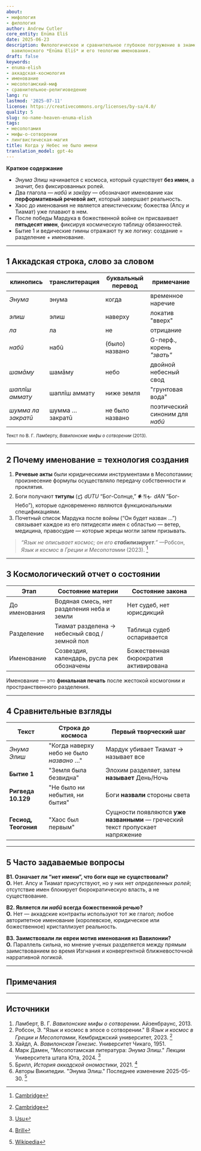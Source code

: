```yaml
---
about:
- мифология
- филология
author: Andrew Cutler
core_entity: Enūma Eliš
date: 2025-06-23
description: Филологическое и сравнительное глубокое погружение в знаменитое начало
  вавилонского *Enūma Eliš* и его теологию именования.
draft: false
keywords:
- enuma-elish
- аккадская-космология
- именование
- месопотамский-миф
- сравнительное-религиоведение
lang: ru
lastmod: '2025-07-11'
license: https://creativecommons.org/licenses/by-sa/4.0/
quality: 5
slug: no-name-heaven-enuma-elish
tags:
- месопотамия
- мифы-о-сотворении
- лингвистическая-магия
title: Когда у Небес не было имени
translation_model: gpt-4o
---
```


**Краткое содержание**

- *Энума Элиш* начинается с космоса, который существует **без имен**, а значит, без фиксированных ролей. 
- Два глагола — *набû* и *закāру* — обозначают именование как **перформативный речевой акт**, который завершает реальность. 
- Хаос до именования не является атеистическим; божества (Апсу и Тиамат) уже плавают в нем. 
- После победы Мардука в божественной войне он присваивает **пятьдесят имен**, фиксируя космическую таблицу обязанностей. 
- Бытие 1 и ведические гимны отражают ту же логику: создание = разделение + именование.

---

## 1 Аккадская строка, слово за словом

| клинопись | транслитерация | буквальный перевод | примечание |
|-----------|-----------------|--------------------|------------|
| *Энума* | энума | когда | временное наречие |
| *элиш* | элиш | наверху | локатив "вверх" |
| *ла* | ла | не | отрицание |
| *набû* | набû | (было) названо | G-перф., корень *"звать"* |
| *шамāму* | шамāму | небо | двойной небесный свод |
| *шаплīш аммату* | шаплīш аммату | ниже земля | "грунтовая вода" |
| *шумма ла закратū* | шумма … закратū | не было названо | поэтический синоним для *набû* |

<small>Текст по В. Г. Ламберту, *Вавилонские мифы о сотворении* (2013).</small>

---

## 2 Почему именование = технология создания

1. **Речевые акты** были юридическими инструментами в Месопотамии; произнесение формулы осуществляло передачу собственности и проклятия.  
2. Боги получают **титулы** (𒌓 *dUTU* “Бог-Солнце,” 𒀭𒀀𒉡 *dAN* “Бог-Небо”), которые одновременно являются функциональными спецификациями.  
3. Почетный список Мардука после войны (“Он будет назван …”) связывает каждое из его пятидесяти имен с областью — ветер, медицина, правосудие — которые жрецы могли затем призывать.  

> *“Язык не описывает космос; он его **стабилизирует**.”* —Робсон, *Язык и космос в Греции и Месопотамии* (2023).  [^oai1]

---

## 3 Космологический отчет о состоянии

| Этап | Состояние материи | Состояние закона |
|------|-------------------|------------------|
| До именования | Водяная смесь, нет разделения неба и земли | Нет судеб, нет юрисдикций |
| Разделение | Тиамат разделена → небесный свод / земной пол | Таблица судеб оспаривается |
| Именование | Созвездия, календарь, русла рек обозначены | Божественная бюрократия активирована |

Именование — это **финальная печать** после жестокой космогонии и пространственного разделения.

---

## 4 Сравнительные взгляды

| Текст | Строка до космоса | Первый творческий шаг |
|-------|-------------------|-----------------------|
| *Энума Элиш* | "Когда наверху небо не было *названо* …" | Мардук убивает Тиамат → называет все |
| **Бытие 1** | "Земля была безвидна" | Элохим разделяет, затем **называет** День/Ночь |
| **Ригведа 10.129** | "Не было ни небытия, ни бытия" | Боги **назвали** стороны света |
| **Гесиод, Теогония** | "Хаос был первым" | Сущности появляются **уже названными** — греческий текст пропускает напряжение |

---

## 5 Часто задаваемые вопросы

**В1. Означает ли “нет имени”, что боги еще не существовали?**  
**О.** Нет. Апсу и Тиамат присутствуют, но у них нет *определенных ролей*; отсутствие имен блокирует бюрократическую власть, а не существование.

**В2. Является ли *набû* всегда божественной речью?**  
**О.** Нет — аккадские контракты используют тот же глагол; любое авторитетное именование (королевское, юридическое или божественное) кристаллизует реальность.

**В3. Заимствовали ли евреи мотив именования из Вавилонии?**  
**О.** Параллель сильна, но мнение ученых разделяется между прямым заимствованием во время Изгнания и конвергентной ближневосточной нарративной логикой.

---

## Примечания

[^oai1]: [Cambridge](https://www.cambridge.org/core/books/language-and-cosmos-in-greece-and-mesopotamia/language-and-cosmos-in-the-epic-of-creation/F9C41567F74F95C1F57304FBEDC150A7)
[^oai2]: [Cambridge](https://www.cambridge.org/core/books/language-and-cosmos-in-greece-and-mesopotamia/language-and-cosmos-in-the-epic-of-creation/F9C41567F74F95C1F57304FBEDC150A7)
[^oai3]: [Usu](https://www.usu.edu/markdamen/ane/lectures/10.1.pdf)
[^oai4]: [Brill](https://brill.com/display/book/edcoll/9789004445215/BP000013.xml?language=en&srsltid=AfmBOootbSkXcBgdsX5fKz0oBE4GJjIznG0rbP0jDY2pSQ6IE6zQ4K5b)
[^oai5]: [Wikipedia](https://en.wikipedia.org/wiki/En%C5%ABma_Eli%C5%A1)
[^1]: Ламберт, *Вавилонские мифы о сотворении* (2013) стр. 231. 
[^2]: Робсон, *Язык и космос в Греции и Месопотамии* (Кембридж, 2023). 
[^3]: Хайдл, *Вавилонская Генезис* (1951) гл. 2. 

---

## Источники

1. Ламберт, В. Г. *Вавилонские мифы о сотворении*. Айзенбраунс, 2013. 
2. Робсон, Э. "Язык и космос в эпосе о сотворении." В *Язык и космос в Греции и Месопотамии*, Кембриджский университет, 2023. [^oai2] 
3. Хайдл, А. *Вавилонская Генезис*. Университет Чикаго, 1951. 
4. Марк Дамен, "Месопотамская литература: *Энума Элиш*." Лекции Университета штата Юта, 2024. [^oai3] 
5. Брилл, *История аккадской ономастики*, 2021. [^oai4] 
6. Авторы Википедии. "Энума Элиш." Последнее изменение 2025-05-30. [^oai5]